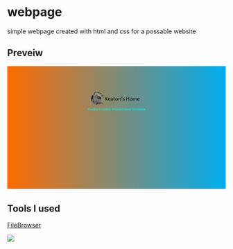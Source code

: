 # webpage
simple webpage created with html and css for a possable website

## Preveiw

![Preview](https://raw.githubusercontent.com/Exaby/webpage/main/scrn/Screenshot-2021-05-20%201743.png)

## Tools I used

[FileBrowser](https://github.com/filebrowser/filebrowser)

![](https://gblobscdn.gitbook.com/assets%2F-M8KDxOujDoPpJyJJ5_i%2Fsync%2F34a4697bbe32f8199174001c17f3b2095beefc97.PNG?alt=media)

